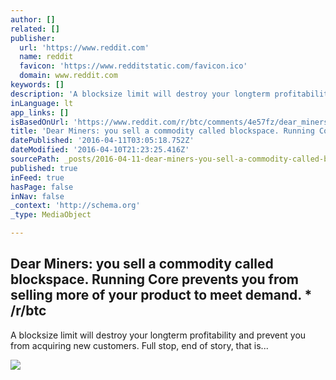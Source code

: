 ```yaml
---
author: []
related: []
publisher:
  url: 'https://www.reddit.com'
  name: reddit
  favicon: 'https://www.redditstatic.com/favicon.ico'
  domain: www.reddit.com
keywords: []
description: 'A blocksize limit will destroy your longterm profitability and prevent you from acquiring new customers. Full stop, end of story, that is...'
inLanguage: lt
app_links: []
isBasedOnUrl: 'https://www.reddit.com/r/btc/comments/4e57fz/dear_miners_you_sell_a_commodity_called/'
title: 'Dear Miners: you sell a commodity called blockspace. Running Core prevents you from selling more of your product to meet demand. * /r/btc'
datePublished: '2016-04-11T03:05:18.752Z'
dateModified: '2016-04-10T21:23:25.416Z'
sourcePath: _posts/2016-04-11-dear-miners-you-sell-a-commodity-called-blockspace-running.md
published: true
inFeed: true
hasPage: false
inNav: false
_context: 'http://schema.org'
_type: MediaObject

---
```

<article style=""><h1>Dear Miners: you sell a commodity called blockspace. Running Core prevents you from selling more of your product to meet demand. * /r/btc</h1><p>A blocksize limit will destroy your longterm profitability and prevent you from acquiring new customers. Full stop, end of story, that is...</p><img src="https://www.redditstatic.com/icon.png" /></article>